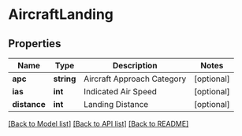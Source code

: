 # AircraftLanding

## Properties
Name | Type | Description | Notes
------------ | ------------- | ------------- | -------------
**apc** | **string** | Aircraft Approach Category | [optional] 
**ias** | **int** | Indicated Air Speed | [optional] 
**distance** | **int** | Landing Distance | [optional] 

[[Back to Model list]](../README.md#documentation-for-models) [[Back to API list]](../README.md#documentation-for-api-endpoints) [[Back to README]](../README.md)


